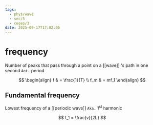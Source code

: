```yaml
---
tags:
  - phys/wave
  - sec/5
  - cegep/3
date: 2025-09-17T17:02:05
---
```


# frequency

Number of peaks that pass through a point on a [[wave]] 's path in one second
`Ant.` period

$$
\begin{align}
f & = \frac{1}{T} \\
f_m & = mf_1
\end{align}
$$

## Fundamental frequency

Lowest frequency of a [[periodic wave]]
`Aka.` 1<sup>st</sup> harmonic

$$
f_1 = \frac{v}{2L}
$$
